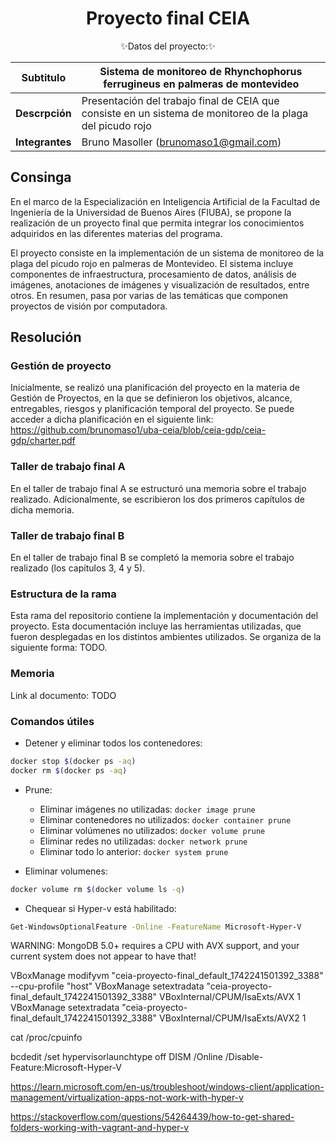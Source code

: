 # <div align="center"><b> Proyecto final CEIA </b></div>

<div align="center">✨Datos del proyecto:✨</div>

<p></p>

<div align="center">

| Subtitulo       | Sistema de monitoreo de Rhynchophorus ferrugineus en palmeras de montevideo                                         |
| --------------- | --------------------------------------------------------------------- |
| **Descrpción**  | Presentación del trabajo final de CEIA que consiste en un sistema de monitoreo de la plaga del picudo rojo |
| **Integrantes** | Bruno Masoller (brunomaso1@gmail.com)                                 |

</div>

## Consinga

En el marco de la Especialización en Inteligencia Artificial de la Facultad de Ingeniería de la Universidad de Buenos Aires (FIUBA), se propone la realización de un proyecto final que permita integrar los conocimientos adquiridos en las diferentes materias del programa.

El proyecto consiste en la implementación de un sistema de monitoreo de la plaga del picudo rojo en palmeras de Montevideo. El sistema incluye componentes de infraestructura, procesamiento de datos, análisis de imágenes, anotaciones de imágenes y visualización de resultados, entre otros. En resumen, pasa por varias de las temáticas que componen proyectos de visión por computadora.

## Resolución

### Gestión de proyecto

Inicialmente, se realizó una planificación del proyecto en la materia de Gestión de Proyectos, en la que se definieron los objetivos, alcance, entregables, riesgos y planificación temporal del proyecto. Se puede acceder a dicha planificación en el siguiente link: https://github.com/brunomaso1/uba-ceia/blob/ceia-gdp/ceia-gdp/charter.pdf

### Taller de trabajo final A

En el taller de trabajo final A se estructuró una memoria sobre el trabajo realizado. Adicionalmente, se escribieron los dos primeros capítulos de dicha memoria.

### Taller de trabajo final B

En el taller de trabajo final B se completó la memoria sobre el trabajo realizado (los capítulos 3, 4 y 5).

### Estructura de la rama

Esta rama del repositorio contiene la implementación y documentación del proyecto. Esta documentación incluye las herramientas utilizadas, que fueron desplegadas en los distintos ambientes utilizados. Se organiza de la siguiente forma: TODO.

### Memoria

Link al documento: TODO

### Comandos útiles

- Detener y eliminar todos los contenedores:
```bash
docker stop $(docker ps -aq)
docker rm $(docker ps -aq)
```

- Prune:
  - Eliminar imágenes no utilizadas: `docker image prune`
  - Eliminar contenedores no utilizados: `docker container prune`
  - Eliminar volúmenes no utilizados: `docker volume prune`
  - Eliminar redes no utilizadas: `docker network prune`
  - Eliminar todo lo anterior: `docker system prune`
  
- Eliminar volumenes:
```bash
docker volume rm $(docker volume ls -q)
```

- Chequear si Hyper-v está habilitado:
```bash
Get-WindowsOptionalFeature -Online -FeatureName Microsoft-Hyper-V
```

 WARNING: MongoDB 5.0+ requires a CPU with AVX support, and your current system does not appear to have that!

VBoxManage modifyvm "ceia-proyecto-final_default_1742241501392_3388" --cpu-profile "host"
VBoxManage setextradata "ceia-proyecto-final_default_1742241501392_3388" VBoxInternal/CPUM/IsaExts/AVX 1
VBoxManage setextradata "ceia-proyecto-final_default_1742241501392_3388" VBoxInternal/CPUM/IsaExts/AVX2 1

cat /proc/cpuinfo

bcdedit /set hypervisorlaunchtype off
DISM /Online /Disable-Feature:Microsoft-Hyper-V

https://learn.microsoft.com/en-us/troubleshoot/windows-client/application-management/virtualization-apps-not-work-with-hyper-v

https://stackoverflow.com/questions/54264439/how-to-get-shared-folders-working-with-vagrant-and-hyper-v
